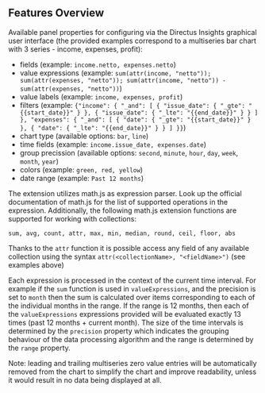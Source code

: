 ## Features Overview

Available panel properties for configuring via the Directus Insights graphical user interface (the provided examples correspond to a multiseries bar chart with 3 series - income, expenses, profit):
- fields (example: `income.netto, expenses.netto`)
- value expressions (example: `sum(attr(income, "netto")); sum(attr(expenses, "netto")); sum(attr(income, "netto")) - sum(attr(expenses, "netto"))`)
- value labels (example: `income, expenses, profit`)
- filters (example: `{"income": {
    "_and": [
        {
            "issue_date": {
                "_gte": "{{start_date}}"
            }
        },
        {
            "issue_date": {
                "_lte": "{{end_date}}"
            }
        }
    ]
}, "expenses": {
    "_and": [
        {
            "date": {
                "_gte": "{{start_date}}"
            }
        },
        {
            "date": {
                "_lte": "{{end_date}}"
            }
        }
    ]
}}`)
- chart type (available options: `bar`, `line`)
- time fields (example: `income.issue_date, expenses.date`)
- group precission (available options: `second`, `minute`, `hour`, `day`, `week`, `month`, `year`)
- colors (example: `green, red, yellow`)
- date range (example: `Past 12 months`)

The extension utilizes math.js as expression parser.
Look up the official documentation of math.js for the list of supported operations in the expression.
Additionally, the following math.js extension functions are supported for working with collections:

`sum, avg, count, attr, max, min, median, round, ceil, floor, abs`

Thanks to the `attr` function it is possible access any field of any available collection using the syntax `attr(<collectionName>, "<fieldName>")` (see examples above)

Each expression is processed in the context of the current time interval. For example if the `sum` function is used in `valueExpressions`, and the precision is set to `month` then the sum is calculated over items corresponding to each of the individual months in the range. If the range is 12 months, then each of the `valueExpressions` expressions provided will be evaluated exactly 13 times (past 12 months + current month). The size of the time intervals is determined by the `precision` property which indicates the grouping behaviour of the data processing algorithm and the range is determined by the `range` property.

Note: leading and trailing multiseries zero value entries will be automatically removed from the chart to simplify the chart and improve readability, unless it would result in no data being displayed at all.


